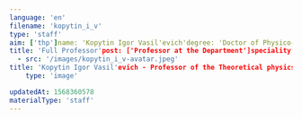 ```yaml
---
language: 'en'
filename: 'kopytin_i_v'
type: 'staff'
aim: ['thp']name: 'Kopytin Igor Vasil'evich'degree: 'Doctor of Physico-Mathematical Sciences'
title: 'Full Professor'post: ['Professor at the Department']speciality: '(01.04.16) Physics of atomic nucleus and elementary particles'contacts: []avatar:
  - src: '/images/kopytin_i_v-avatar.jpeg'
title: 'Kopytin Igor Vasil'evich - Professor of the Theoretical physics Department'
    type: 'image'

updatedAt: 1568360578
materialType: 'staff'
---
```


